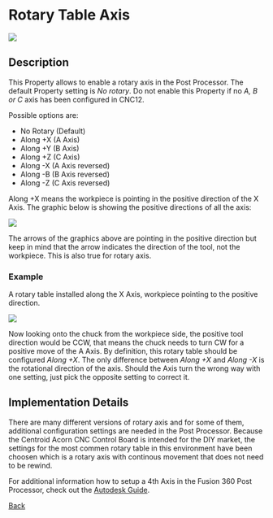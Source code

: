 # Rotary Table Axis

![](/images/pp016.PNG)

## Description
This Property allows to enable a rotary axis in the Post Processor. The default Property setting is *No rotary*. Do not enable this Property if no *A, B or C* axis has been configured in CNC12. 

Possible options are:

* No Rotary (Default)
* Along +X (A Axis)
* Along +Y (B Axis)
* Along +Z (C Axis)
* Along -X (A Axis reversed)
* Along -B (B Axis reversed)
* Along -Z (C Axis reversed)

Along +X means the workpiece is pointing in the positive direction of the X Axis. The graphic below is showing the positive directions of all the axis:

![](/images/pp017.JPG)

The arrows of the graphics above are pointing in the positive direction but keep in mind that the arrow indicates the direction of the tool, not the workpiece. This is also true for rotary axis. 

### Example
A rotary table installed along the X Axis, workpiece pointing to the positive direction. 

![](/images/pp018.JPG)

Now looking onto the chuck from the workpiece side, the positive tool direction would be CCW, that means the chuck needs to turn CW for a positive move of the A Axis. By definition, this rotary table should be configured *Along +X*. The only difference between *Along +X* and *Along -X* is the rotational direction of the axis. Should the Axis turn the wrong way with one setting, just pick the opposite setting to correct it.


## Implementation Details
There are many different versions of rotary axis and for some of them, additional configuration settings are needed in the Post Processor. Because the Centroid Acorn CNC Control Board is intended for the DIY market, the settings for the most commen rotary table in this environment have been choosen which is a rotary axis with continous movement that does not need to be rewind.

For additional information how to setup a 4th Axis in the Fusion 360 Post Processor, check out the [Autodesk Guide](https://knowledge.autodesk.com/support/fusion-360/learn-explore/caas/sfdcarticles/sfdcarticles/How-to-make-a-3-axis-post-processor-from-the-HSM-post-processor-library-support-4-or-5-axis-motion.html).


[Back](index.md)